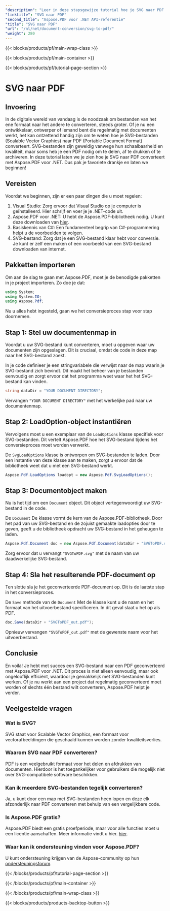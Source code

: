 ```yaml
---
"description": "Leer in deze stapsgewijze tutorial hoe je SVG naar PDF converteert met Aspose.PDF voor .NET. Perfect voor ontwikkelaars en ontwerpers."
"linktitle": "SVG naar PDF"
"second_title": "Aspose.PDF voor .NET API-referentie"
"title": "SVG naar PDF"
"url": "/nl/net/document-conversion/svg-to-pdf/"
"weight": 280
---
```


{{< blocks/products/pf/main-wrap-class >}}

{{< blocks/products/pf/main-container >}}

{{< blocks/products/pf/tutorial-page-section >}}

# SVG naar PDF

## Invoering

In de digitale wereld van vandaag is de noodzaak om bestanden van het ene formaat naar het andere te converteren, steeds groter. Of je nu een ontwikkelaar, ontwerper of iemand bent die regelmatig met documenten werkt, het kan ontzettend handig zijn om te weten hoe je SVG-bestanden (Scalable Vector Graphics) naar PDF (Portable Document Format) converteert. SVG-bestanden zijn geweldig vanwege hun schaalbaarheid en kwaliteit, maar soms heb je een PDF nodig om te delen, af te drukken of te archiveren. In deze tutorial laten we je zien hoe je SVG naar PDF converteert met Aspose.PDF voor .NET. Dus pak je favoriete drankje en laten we beginnen!

## Vereisten

Voordat we beginnen, zijn er een paar dingen die u moet regelen:

1. Visual Studio: Zorg ervoor dat Visual Studio op je computer is geïnstalleerd. Hier schrijf en voer je je .NET-code uit.
2. Aspose.PDF voor .NET: U hebt de Aspose.PDF-bibliotheek nodig. U kunt deze downloaden van [hier](https://releases.aspose.com/pdf/net/).
3. Basiskennis van C#: Een fundamenteel begrip van C#-programmering helpt u de voorbeelden te volgen.
4. SVG-bestand: Zorg dat je een SVG-bestand klaar hebt voor conversie. Je kunt er zelf een maken of een voorbeeld van een SVG-bestand downloaden van internet.

## Pakketten importeren

Om aan de slag te gaan met Aspose.PDF, moet je de benodigde pakketten in je project importeren. Zo doe je dat:

```csharp
using System;
using System.IO;
using Aspose.Pdf;
```
Nu u alles hebt ingesteld, gaan we het conversieproces stap voor stap doornemen.

## Stap 1: Stel uw documentenmap in

Voordat u uw SVG-bestand kunt converteren, moet u opgeven waar uw documenten zijn opgeslagen. Dit is cruciaal, omdat de code in deze map naar het SVG-bestand zoekt.

In je code definieer je een stringvariabele die verwijst naar de map waarin je SVG-bestand zich bevindt. Dit maakt het beheer van je bestanden eenvoudig en zorgt ervoor dat het programma weet waar het het SVG-bestand kan vinden.

```csharp
string dataDir = "YOUR DOCUMENT DIRECTORY";
```

Vervangen `"YOUR DOCUMENT DIRECTORY"` met het werkelijke pad naar uw documentenmap.

## Stap 2: LoadOption-object instantiëren

Vervolgens moet u een exemplaar van de `LoadOptions` klasse specifiek voor SVG-bestanden. Dit vertelt Aspose.PDF hoe het SVG-bestand tijdens het conversieproces moet worden verwerkt.

De `SvgLoadOptions` klasse is ontworpen om SVG-bestanden te laden. Door een instantie van deze klasse aan te maken, zorgt u ervoor dat de bibliotheek weet dat u met een SVG-bestand werkt.

```csharp
Aspose.Pdf.LoadOptions loadopt = new Aspose.Pdf.SvgLoadOptions();
```

## Stap 3: Documentobject maken

Nu is het tijd om een `Document` object. Dit object vertegenwoordigt uw SVG-bestand in de code.

De `Document` De klasse vormt de kern van de Aspose.PDF-bibliotheek. Door het pad van uw SVG-bestand en de zojuist gemaakte laadopties door te geven, geeft u de bibliotheek opdracht uw SVG-bestand in het geheugen te laden.

```csharp
Aspose.Pdf.Document doc = new Aspose.Pdf.Document(dataDir + "SVGToPDF.svg", loadopt);
```

Zorg ervoor dat u vervangt `"SVGToPDF.svg"` met de naam van uw daadwerkelijke SVG-bestand.

## Stap 4: Sla het resulterende PDF-document op

Ten slotte sla je het geconverteerde PDF-document op. Dit is de laatste stap in het conversieproces.

De `Save` methode van de `Document` Met de klasse kunt u de naam en het formaat van het uitvoerbestand specificeren. In dit geval slaat u het op als PDF.

```csharp
doc.Save(dataDir + "SVGToPDF_out.pdf");
```

Opnieuw vervangen `"SVGToPDF_out.pdf"` met de gewenste naam voor het uitvoerbestand.

## Conclusie

En voilà! Je hebt met succes een SVG-bestand naar een PDF geconverteerd met Aspose.PDF voor .NET. Dit proces is niet alleen eenvoudig, maar ook ongelooflijk efficiënt, waardoor je gemakkelijk met SVG-bestanden kunt werken. Of je nu werkt aan een project dat regelmatig geconverteerd moet worden of slechts één bestand wilt converteren, Aspose.PDF helpt je verder.

## Veelgestelde vragen

### Wat is SVG?
SVG staat voor Scalable Vector Graphics, een formaat voor vectorafbeeldingen die geschaald kunnen worden zonder kwaliteitsverlies.

### Waarom SVG naar PDF converteren?
PDF is een veelgebruikt formaat voor het delen en afdrukken van documenten. Hierdoor is het toegankelijker voor gebruikers die mogelijk niet over SVG-compatibele software beschikken.

### Kan ik meerdere SVG-bestanden tegelijk converteren?
Ja, u kunt door een map met SVG-bestanden heen lopen en deze elk afzonderlijk naar PDF converteren met behulp van een vergelijkbare code.

### Is Aspose.PDF gratis?
Aspose.PDF biedt een gratis proefperiode, maar voor alle functies moet u een licentie aanschaffen. Meer informatie vindt u hier. [hier](https://purchase.aspose.com/buy).

### Waar kan ik ondersteuning vinden voor Aspose.PDF?
U kunt ondersteuning krijgen van de Aspose-community op hun [ondersteuningsforum](https://forum.aspose.com/c/pdf/10).

{{< /blocks/products/pf/tutorial-page-section >}}

{{< /blocks/products/pf/main-container >}}

{{< /blocks/products/pf/main-wrap-class >}}

{{< blocks/products/products-backtop-button >}}